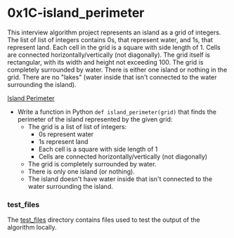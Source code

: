 # 0x1C-island_perimeter
This interview algorithm project represents an island as a grid of integers. The list of list of integers contains 0s, that represent water, and 1s, that represent land.  Each cell in the grid is a square with side length of 1.  Cells are connected horizontally/vertically (not diagonally).  The grid itself is rectangular, with its width and height not exceeding 100.  The grid is completely surrounded by water.  There is either one island or nothing in the grid.  There are no "lakes" (water inside that isn't connected to the water surrounding the island).

[Island Perimeter](/0x1C-island_perimeter/0-island_perimeter.py)
* Write a function in Python `def island_perimeter(grid)` that finds the perimeter of the island represented by the given grid:
  * The grid is a list of list of integers:
    * 0s represent water
    * 1s represent land
    * Each cell is a square with side length of 1
    * Cells are connected horizontally/vertically (not diagonally)
  * The grid is completely surrounded by water.
  * There is only one island (or nothing).
  * The island doesn't have water inside that isn't connected to the water surrounding the island.

### test_files
The [test_files](/0x1C-island_perimeter/test_files/) directory contains files used to test the output of the algorithm locally.
